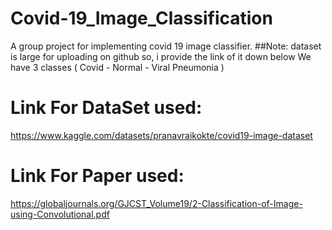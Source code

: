 # Covid-19_Image_Classification
A group project for implementing covid 19 image classifier.
##Note: dataset is large for uploading on github so, i provide the link of it down below
We have 3 classes ( Covid - Normal - Viral Pneumonia )
# Link For DataSet used:
https://www.kaggle.com/datasets/pranavraikokte/covid19-image-dataset


# Link For Paper used:
https://globaljournals.org/GJCST_Volume19/2-Classification-of-Image-using-Convolutional.pdf
